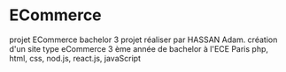 # ECommerce
projet ECommerce bachelor 3
projet réaliser par HASSAN Adam.
création d'un site type eCommerce 
3 ème année de bachelor à l'ECE Paris
php, html, css, nod.js, react.js, javaScript
